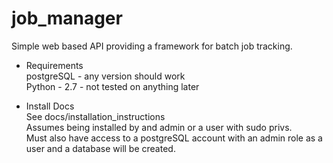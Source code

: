 # job_manager
Simple web based API providing a framework for batch job tracking.

* Requirements<br>
postgreSQL - any version should work<br>
Python - 2.7 - not tested on anything later<br>

* Install Docs<br>
See docs/installation_instructions<br>
Assumes being installed by and admin or a user with sudo privs.  <br>
Must also have access to a postgreSQL account with an admin role as a user and a database will be created.<br>
